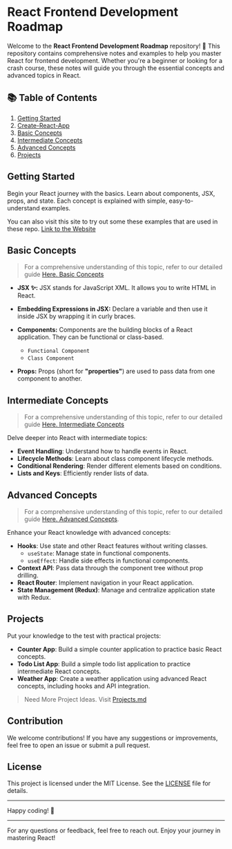 # React Frontend Development Roadmap

Welcome to the **React Frontend Development Roadmap** repository! 🎉 This repository contains comprehensive notes and examples to help you master React for frontend development. Whether you're a beginner or looking for a crash course, these notes will guide you through the essential concepts and advanced topics in React.

## 📚 Table of Contents

1. [Getting Started](#getting-started)
2. [Create-React-App](/Create-React-App/Readme.md)
3. [Basic Concepts](#basic-concepts)
4. [Intermediate Concepts](#intermediate-concepts)
5. [Advanced Concepts](#advanced-concepts)
6. [Projects](#projects)
<!-- 7. [Building and Deploying a React App](#building-and-deploying-a-react-app) -->

## Getting Started

Begin your React journey with the basics. Learn about components, JSX, props, and state. Each concept is explained with simple, easy-to-understand examples.

You can also visit this site to try out some these examples that are used in these repo. [Link to the Website](https://react-sample-projects.vercel.app)


## Basic Concepts
> For a comprehensive understanding of this topic, refer to our detailed guide [Here. Basic Concepts](Basics/Readme.md)
- **JSX ✨:**
JSX stands for JavaScript XML. It allows you to write HTML in React.

- **Embedding Expressions in JSX:**
Declare a variable  and then use it inside JSX by wrapping it in curly braces.

- **Components:**
Components are the building blocks of a React application. They can be functional or class-based.
    - `Functional Component`
    - `Class Component`

- **Props:**
Props (short for **"properties"**) are used to pass data from one component to another.

## Intermediate Concepts

> For a comprehensive understanding of this topic, refer to our detailed guide [Here. Intermediate Concepts](Intermediate/Readme.md)

Delve deeper into React with intermediate topics:
- **Event Handling**: Understand how to handle events in React.
- **Lifecycle Methods**: Learn about class component lifecycle methods.
- **Conditional Rendering**: Render different elements based on conditions.
- **Lists and Keys**: Efficiently render lists of data.

## Advanced Concepts

> For a comprehensive understanding of this topic, refer to our detailed guide [Here. Advanced Concepts](Advanced/Readme.md).

Enhance your React knowledge with advanced concepts:
- **Hooks**: Use state and other React features without writing classes.
  - `useState`: Manage state in functional components.
  - `useEffect`: Handle side effects in functional components.
- **Context API**: Pass data through the component tree without prop drilling.
- **React Router**: Implement navigation in your React application.
- **State Management (Redux)**: Manage and centralize application state with Redux.

## Projects

Put your knowledge to the test with practical projects:
- **Counter App**: Build a simple counter application to practice basic React concepts.
- **Todo List App**: Build a simple todo list application to practice intermediate React concepts.
- **Weather App**: Create a weather application using advanced React concepts, including hooks and API integration.

> Need More Project Ideas. Visit [Projects.md](Projects.md)

## Contribution

We welcome contributions! If you have any suggestions or improvements, feel free to open an issue or submit a pull request.

## License

This project is licensed under the MIT License. See the [LICENSE](LICENSE) file for details.

---

Happy coding! 🌟

---

For any questions or feedback, feel free to reach out. Enjoy your journey in mastering React!